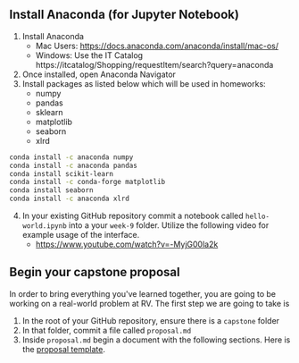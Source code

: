 ## Install Anaconda (for Jupyter Notebook)
1) Install Anaconda
    - Mac Users: https://docs.anaconda.com/anaconda/install/mac-os/
    - Windows: Use the IT Catalog 
        https://itcatalog/Shopping/requestItem/search?query=anaconda
2) Once installed, open Anaconda Navigator
3) Install packages as listed below which will be used in homeworks:
    - numpy
    - pandas 
    - sklearn
    - matplotlib
    - seaborn
    - xlrd
 ``` bash
 conda install -c anaconda numpy
 conda install -c anaconda pandas
 conda install scikit-learn
 conda install -c conda-forge matplotlib
 conda install seaborn
 conda install -c anaconda xlrd
 ```
4) In your existing GitHub repository commit a notebook called `hello-world.ipynb` into a your `week-9` folder. Utilize the following video for example usage of the interface.
    - https://www.youtube.com/watch?v=-MyjG00la2k

## Begin your capstone proposal

In order to bring everything you've learned together, you are going to be working on a real-world problem at RV.  The first step we are going to take is 

1) In the root of your GitHub repository, ensure there is a `capstone` folder
2) In that folder, commit a file called `proposal.md`
3) Inside `proposal.md` begin a document with the following sections. Here is the [proposal template](https://github.com/RedVentures/homegrown-2019/blob/master/Curriculum_and_Homework/200-Level/capstone/proposal.md). 
